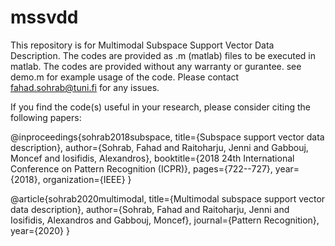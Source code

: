 # mssvdd
This repository is for Multimodal Subspace Support Vector Data Description.
The codes are provided as .m (matlab) files to be executed in matlab.
The codes are provided without any warranty or gurantee.
see demo.m for example usage of the code.
Please contact fahad.sohrab@tuni.fi for any issues.

If you find the code(s) useful in your research, please consider citing the following papers:

@inproceedings{sohrab2018subspace,
  title={Subspace support vector data description},
  author={Sohrab, Fahad and Raitoharju, Jenni and Gabbouj, Moncef and Iosifidis, Alexandros},
  booktitle={2018 24th International Conference on Pattern Recognition (ICPR)},
  pages={722--727},
  year={2018},
  organization={IEEE}
}

@article{sohrab2020multimodal,
  title={Multimodal subspace support vector data description},
  author={Sohrab, Fahad and Raitoharju, Jenni and Iosifidis, Alexandros and Gabbouj, Moncef},
  journal={Pattern Recognition},
  year={2020}
}


